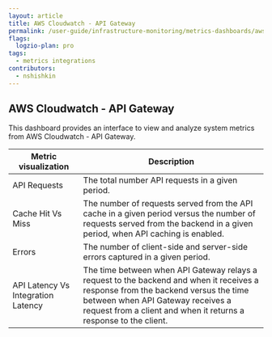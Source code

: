 ```yaml
---
layout: article
title: AWS Cloudwatch - API Gateway
permalink: /user-guide/infrastructure-monitoring/metrics-dashboards/aws-api-gateway.html 
flags:
  logzio-plan: pro
tags:
  - metrics integrations
contributors:
  - nshishkin
---
```


## AWS Cloudwatch - API Gateway

This dashboard provides an interface to view and analyze system metrics from AWS Cloudwatch - API Gateway.

| Metric visualization                     | Description                                                                                                                                                                                                                                |
| ---------------------------------------- | ------------------------------------------------------------------------------------------------------------------------------------------------------------------------------------------------------------------------------------------ |
| API Requests   | The total number API requests in a given period.                                                                                                                                                                                           |
| Cache Hit Vs Miss | The number of requests served from the API cache in a given period versus the number of requests served from the backend in a given period, when API caching is enabled.                                                                   |
| Errors    | The number of client-side and server-side errors captured in a given period.                                                                                                                                                               |
| API Latency Vs Integration Latency | The time between when API Gateway relays a request to the backend and when it receives a response from the backend versus the time between when API Gateway receives a request from a client and when it returns a response to the client. |
